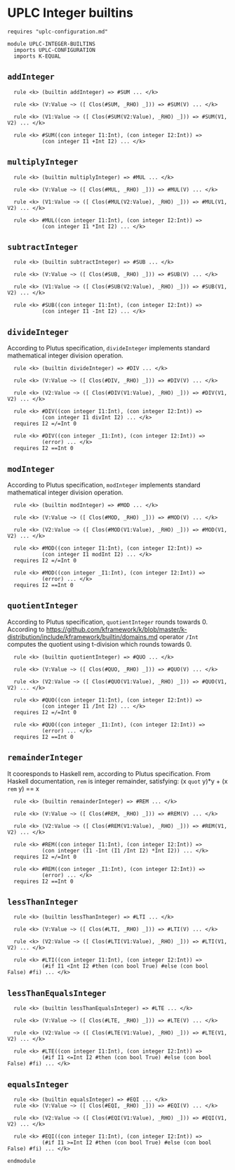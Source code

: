 # UPLC Integer builtins

```k
requires "uplc-configuration.md"

module UPLC-INTEGER-BUILTINS
  imports UPLC-CONFIGURATION
  imports K-EQUAL
```  

## `addInteger`

```k 
  rule <k> (builtin addInteger) => #SUM ... </k>

  rule <k> (V:Value ~> ([ Clos(#SUM, _RHO) _])) => #SUM(V) ... </k>

  rule <k> (V1:Value ~> ([ Clos(#SUM(V2:Value), _RHO) _])) => #SUM(V1, V2) ... </k>

  rule <k> #SUM((con integer I1:Int), (con integer I2:Int)) =>
           (con integer I1 +Int I2) ... </k>
```

## `multiplyInteger`

```k
  rule <k> (builtin multiplyInteger) => #MUL ... </k>

  rule <k> (V:Value ~> ([ Clos(#MUL, _RHO) _])) => #MUL(V) ... </k>

  rule <k> (V1:Value ~> ([ Clos(#MUL(V2:Value), _RHO) _])) => #MUL(V1, V2) ... </k>

  rule <k> #MUL((con integer I1:Int), (con integer I2:Int)) =>
           (con integer I1 *Int I2) ... </k>
```

## `subtractInteger`

```k 
  rule <k> (builtin subtractInteger) => #SUB ... </k>

  rule <k> (V:Value ~> ([ Clos(#SUB, _RHO) _])) => #SUB(V) ... </k>

  rule <k> (V1:Value ~> ([ Clos(#SUB(V2:Value), _RHO) _])) => #SUB(V1, V2) ... </k>

  rule <k> #SUB((con integer I1:Int), (con integer I2:Int)) =>
           (con integer I1 -Int I2) ... </k>
```

## `divideInteger`

According to Plutus specification, `divideInteger` implements standard mathematical integer division operation.

```k 
  rule <k> (builtin divideInteger) => #DIV ... </k>

  rule <k> (V:Value ~> ([ Clos(#DIV, _RHO) _])) => #DIV(V) ... </k>

  rule <k> (V2:Value ~> ([ Clos(#DIV(V1:Value), _RHO) _])) => #DIV(V1, V2) ... </k>

  rule <k> #DIV((con integer I1:Int), (con integer I2:Int)) =>
           (con integer I1 divInt I2) ... </k>
  requires I2 =/=Int 0

  rule <k> #DIV((con integer _I1:Int), (con integer I2:Int)) =>
           (error) ... </k>
  requires I2 ==Int 0
```

## `modInteger`

According to Plutus specification, `modInteger` implements standard mathematical integer division operation.

```k 
  rule <k> (builtin modInteger) => #MOD ... </k>

  rule <k> (V:Value ~> ([ Clos(#MOD, _RHO) _])) => #MOD(V) ... </k>

  rule <k> (V2:Value ~> ([ Clos(#MOD(V1:Value), _RHO) _])) => #MOD(V1, V2) ... </k>

  rule <k> #MOD((con integer I1:Int), (con integer I2:Int)) =>
           (con integer I1 modInt I2) ... </k>
  requires I2 =/=Int 0

  rule <k> #MOD((con integer _I1:Int), (con integer I2:Int)) =>
           (error) ... </k>
  requires I2 ==Int 0
```

## `quotientInteger`

According to Plutus specification, `quotientInteger` rounds towards 0.
According to https://github.com/kframework/k/blob/master/k-distribution/include/kframework/builtin/domains.md
operator `/Int`  computes the quotient using t-division which rounds towards 0.

```k
  rule <k> (builtin quotientInteger) => #QUO ... </k>

  rule <k> (V:Value ~> ([ Clos(#QUO, _RHO) _])) => #QUO(V) ... </k>

  rule <k> (V2:Value ~> ([ Clos(#QUO(V1:Value), _RHO) _])) => #QUO(V1, V2) ... </k>

  rule <k> #QUO((con integer I1:Int), (con integer I2:Int)) =>
           (con integer I1 /Int I2) ... </k>
  requires I2 =/=Int 0

  rule <k> #QUO((con integer _I1:Int), (con integer I2:Int)) =>
           (error) ... </k>
  requires I2 ==Int 0
```

## `remainderInteger`

It cooresponds to Haskell rem, according to Plutus specification. From Haskell documentation,
`rem` is integer remainder, satisfying:
(x `quot` y)*y + (x `rem` y) == x


```k 
  rule <k> (builtin remainderInteger) => #REM ... </k>

  rule <k> (V:Value ~> ([ Clos(#REM, _RHO) _])) => #REM(V) ... </k>

  rule <k> (V2:Value ~> ([ Clos(#REM(V1:Value), _RHO) _])) => #REM(V1, V2) ... </k>

  rule <k> #REM((con integer I1:Int), (con integer I2:Int)) =>
           (con integer (I1 -Int (I1 /Int I2) *Int I2)) ... </k>
  requires I2 =/=Int 0

  rule <k> #REM((con integer _I1:Int), (con integer I2:Int)) =>
           (error) ... </k>
  requires I2 ==Int 0
```

## `lessThanInteger`

```k
  rule <k> (builtin lessThanInteger) => #LTI ... </k>

  rule <k> (V:Value ~> ([ Clos(#LTI, _RHO) _])) => #LTI(V) ... </k>

  rule <k> (V2:Value ~> ([ Clos(#LTI(V1:Value), _RHO) _])) => #LTI(V1, V2) ... </k>

  rule <k> #LTI((con integer I1:Int), (con integer I2:Int)) =>
           (#if I1 <Int I2 #then (con bool True) #else (con bool False) #fi) ... </k>
```

## `lessThanEqualsInteger`

```k
  rule <k> (builtin lessThanEqualsInteger) => #LTE ... </k>

  rule <k> (V:Value ~> ([ Clos(#LTE, _RHO) _])) => #LTE(V) ... </k>

  rule <k> (V2:Value ~> ([ Clos(#LTE(V1:Value), _RHO) _])) => #LTE(V1, V2) ... </k>

  rule <k> #LTE((con integer I1:Int), (con integer I2:Int)) =>
           (#if I1 <=Int I2 #then (con bool True) #else (con bool False) #fi) ... </k>
```

## `equalsInteger`

```k
  rule <k> (builtin equalsInteger) => #EQI ... </k>
  rule <k> (V:Value ~> ([ Clos(#EQI, _RHO) _])) => #EQI(V) ... </k>

  rule <k> (V2:Value ~> ([ Clos(#EQI(V1:Value), _RHO) _])) => #EQI(V1, V2) ... </k>

  rule <k> #EQI((con integer I1:Int), (con integer I2:Int)) =>
           (#if I1 >=Int I2 #then (con bool True) #else (con bool False) #fi) ... </k>
```

```k 
endmodule
```
